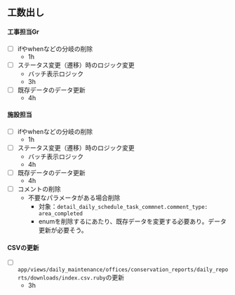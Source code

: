 ## 工数出し
#### 工事担当Gr 
- [ ] ifやwhenなどの分岐の削除
	- 1h
- [ ] ステータス変更（遷移）時のロジック変更
	- バッチ表示ロジック
	- 3h
- [ ] 既存データのデータ更新
	- 4h
#### 施設担当
- [ ] ifやwhenなどの分岐の削除
	- 1h
- [ ] ステータス変更（遷移）時のロジック変更
	- バッチ表示ロジック
	- 4h
- [ ] 既存データのデータ更新
	- 4h
- [ ] コメントの削除
	- 不要なパラメータがある場合削除
		- 対象：`detail_daily_schedule_task_commnet.comment_type: area_completed`
		- enumを削除するにあたり、既存データを変更する必要あり。データ更新が必要そう。
#### CSVの更新
- [ ] `app/views/daily_maintenance/offices/conservation_reports/daily_reports/downloads/index.csv.ruby`の更新
	- 3h

